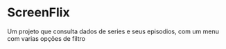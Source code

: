 # ScreenFlix
Um projeto que consulta dados de series e seus episodios, com um menu com varias opções de filtro

